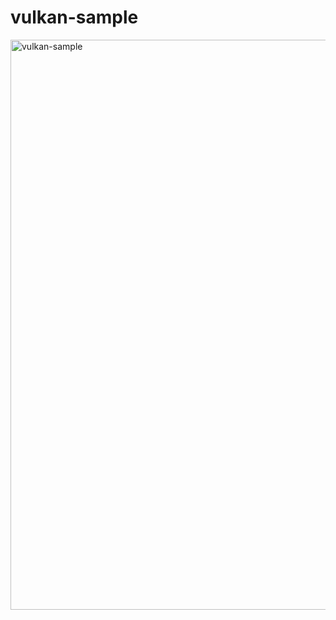 # vulkan-sample

<img width="912" alt="vulkan-sample" src="https://github.com/pvlkhm/vulkan-sample/assets/14900963/d586b97f-3288-45b1-a0d1-09de7e970c1f">
